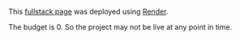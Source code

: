 This [fullstack page](https://fullstackopen-backend-fpqn.onrender.com) was deployed using [Render](https://render.com/).

The budget is 0. So the project may not be live at any point in time.